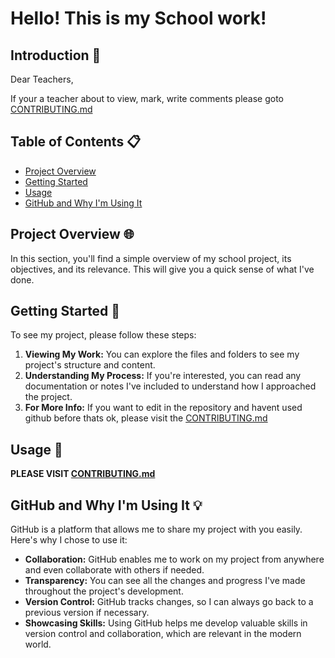 # Hello! This is my School work!

## Introduction 🌟
Dear Teachers,

If your a teacher about to view, mark, write comments please goto <a href="CONTRIBUTING.md">CONTRIBUTING.md<a>

## Table of Contents 📋
- [Project Overview](#project-overview)
- [Getting Started](#getting-started)
- [Usage](#usage)
- [GitHub and Why I'm Using It](#github-and-why)

## Project Overview 🌐 <a name="project-overview"></a>
In this section, you'll find a simple overview of my school project, its objectives, and its relevance. This will give you a quick sense of what I've done.

## Getting Started 🚀 <a name="getting-started"></a>
To see my project, please follow these steps:

1. **Viewing My Work:** You can explore the files and folders to see my project's structure and content.
2. **Understanding My Process:** If you're interested, you can read any documentation or notes I've included to understand how I approached the project.
3. **For More Info:** If you want to edit in the repository and havent used github before thats ok, please visit the <a href="CONTRIBUTING.md">CONTRIBUTING.md</a> 

## Usage 📝 <a name="usage"></a>

**PLEASE VISIT <a href="CONTRIBUTING.md">CONTRIBUTING.md</a>**

## GitHub and Why I'm Using It 💡 <a name="github-and-why"></a>
GitHub is a platform that allows me to share my project with you easily. Here's why I chose to use it:

- **Collaboration:** GitHub enables me to work on my project from anywhere and even collaborate with others if needed.
- **Transparency:** You can see all the changes and progress I've made throughout the project's development.
- **Version Control:** GitHub tracks changes, so I can always go back to a previous version if necessary.
- **Showcasing Skills:** Using GitHub helps me develop valuable skills in version control and collaboration, which are relevant in the modern world.
